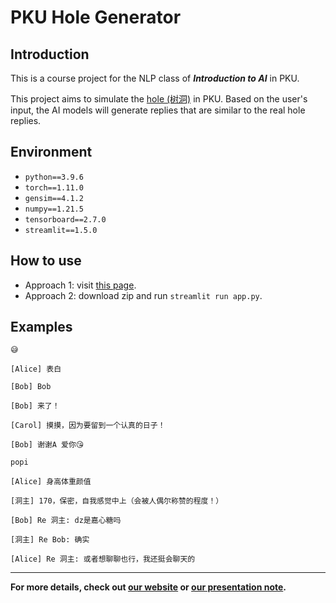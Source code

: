# PKU Hole Generator

## Introduction

This is a course project for the NLP class of ***Introduction to AI*** in PKU.

This project aims to simulate the [hole (树洞)](https://pkuhelper.pku.edu.cn/hole/) in PKU. Based on the user's input, the AI models will generate replies that are similar to the real hole replies.

## Environment
- `python==3.9.6`
- `torch==1.11.0`
- `gensim==4.1.2`
- `numpy==1.21.5`
- `tensorboard==2.7.0`
- `streamlit==1.5.0`

<!-- ## File Structure
- Scripts
  - `dataload.py`: data loading and preprocessing
  - `lgg_models.py`: definition of the models
  - `utils.py`: utility functions
  - `main.py`: training on [Boya platform](https://boya.ai.pku.edu.cn/openai/#/index)
  - `train.ipynb`: training locally or on Google Colab
  - `generate.ipynb`: testing generation
  - `testui.py`: testing UI
  - `app.py`: main script for visualization
- Directories 
  - `datasets`: raw txt data
  - `docs`: web material
  - `graph`: pipeline graph
  - `hole`: tensorboard training logs
  - `lgg_model_paths`: saved language models
  - `word_model_paths`: saved word embeddings
  - `checkpoints`: nothing, just ignore it
  - `__pycache__`: system files, just ignore it
- Others
  - `requirements.txt`: required packages for ```app.py```
  - `presentation.pdf`: presentation for the course report
  - `LICENSE`: open source license
  - `readme.md`: this file -->

## How to use
- Approach 1: visit [this page](https://share.streamlit.io/hirojifukuyama/pkuhole/app.py).
- Approach 2: download zip and run ```streamlit run app.py```.

## Examples
```
😅

[Alice] 表白

[Bob] Bob

[Bob] 来了！

[Carol] 摸摸，因为要留到一个认真的日子！

[Bob] 谢谢A 爱你😘
```
```
popi

[Alice] 身高体重颜值

[洞主] 170，保密，自我感觉中上（会被人偶尔称赞的程度！）

[Bob] Re 洞主: dz是嘉心糖吗

[洞主] Re Bob: 确实

[Alice] Re 洞主: 或者想聊聊也行，我还挺会聊天的
```
- - -
**For more details, check out [our website](https://kryptonite.work/pkuhole) or [our presentation note](presentation.pdf).**